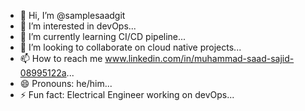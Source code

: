 - 👋 Hi, I’m @samplesaadgit
- 👀 I’m interested in devOps...
- 🌱 I’m currently learning CI/CD pipeline...
- 💞️ I’m looking to collaborate on cloud native projects...
- 📫 How to reach me www.linkedin.com/in/muhammad-saad-sajid-08995122a...
- 😄 Pronouns: he/him...
- ⚡ Fun fact: Electrical Engineer working on devOps...

<!---
samplesaadgit/samplesaadgit is a ✨ special ✨ repository because its `README.md` (this file) appears on your GitHub profile.
You can click the Preview link to take a look at your changes.
--->
